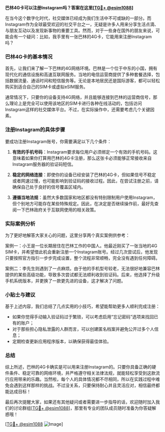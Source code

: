 **巴林4G卡可以注册Instagram吗？答案在这里[[TG💪+ @esim1088](https://t.me/s/esim1088)]**

在当今这个数字化时代，社交媒体已经成为我们生活中不可或缺的一部分。而Instagram作为全球最受欢迎的社交平台之一，无疑是许多人用来分享生活点滴、与朋友互动以及发现新事物的重要工具。然而，对于一些身在国外的朋友来说，可能会有一个疑问：比如，我手里有一张巴林的4G卡，它能用来注册Instagram吗？

### 巴林4G卡的基本情况

首先，让我们来了解一下巴林的4G网络环境。巴林是一个位于中东的小国，拥有现代化的通信设施和高速互联网服务。当地的电信运营商提供了多种套餐选择，包括数据流量、通话时间和短信服务等。无论是本地居民还是国际游客，都可以轻松购买到适合自己的SIM卡或虚拟eSIM服务。

通常情况下，只要你的设备支持4G网络，并且能够连接到巴林的运营商信号，那么理论上是完全可以使用该地区的SIM卡进行各种在线活动的，包括访问Instagram这样的社交媒体平台。不过，在实际操作中，还需要考虑几个关键因素。

### 注册Instagram的具体步骤

要成功注册Instagram账号，你需要满足以下几个条件：

1. **有效的手机号码**：Instagram要求每位用户必须绑定一个有效的手机号码。这意味着如果你打算用巴林的4G卡注册，那么这张卡必须能够正常接收来自Instagram服务器的验证码短信。
   
2. **稳定的网络连接**：即使你的设备已经安装了巴林的4G卡，但如果信号不稳定或者网速过慢，也可能影响到验证码的接收过程。因此，在尝试注册之前，请确保自己处于良好的信号覆盖区域内。

3. **遵循当地法规**：虽然大多数国家和地区都没有特别限制用户使用Instagram，但个别地方可能存在某些特殊规定。因此，在决定是否继续操作前，最好先查阅一下巴林政府关于互联网使用的相关政策。

### 实际案例分析

为了更好地解答大家关心的问题，这里分享两个真实案例供参考：

案例一：小王是一位长期居住在巴林工作的中国人。他最近刚买了一张当地的4G SIM卡，并希望借此机会重新注册一个Instagram账号。经过几次尝试后，他发现只要按照官方指引一步步完成设置，整个流程非常顺畅，完全没有遇到任何障碍。

案例二：李先生则遇到了一点麻烦。由于他的手机型号较老，无法很好地兼容巴林提供的某些高级功能，导致多次尝试都无法顺利收到验证码。后来，他选择了升级手机系统版本，并更换了一款更先进的设备，这才解决了问题。

### 小贴士与建议

基于上述内容，我们总结了几点实用的小技巧，希望能帮助更多人顺利完成注册：

- 如果你觉得手动输入验证码过于繁琐，可以考虑启用“忘记密码”选项来找回已有的账户；
- 对于那些担心隐私泄露的人群而言，可以创建匿名档案并避免公开过多个人信息；
- 定期检查更新应用程序版本，以确保获得最佳体验。

### 总结

综上所述，巴林的4G卡确实是可以用来注册Instagram的。只要你具备正确的硬件条件、稳定可靠的网络环境，并严格遵守相关法律法规，就能轻松享受到这款流行应用带来的乐趣。当然啦，每个人的具体情况都不尽相同，所以在实践过程中难免会遇到这样那样的挑战。不过没关系，只要保持耐心并且灵活应对，相信最终都能达成目标！

最后再次提醒大家，如果还有其他疑问或者需要进一步指导的话，欢迎随时加入我们的讨论群组[[TG💪+ @esim1088](https://t.me/s/esim1088)]，那里有专业的团队成员随时准备为你答疑解惑哦！

[[TG💪+ @esim1088](https://t.me/s/esim1088) ![Image](https://i.postimg.cc/4NQfJmqS/Snipaste-2025-05-13-00-14-12.png)]